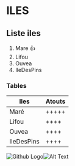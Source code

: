 # ILES
## Liste iles
1. Mare :+1:
2. Lifou
3. Ouvea
4. IleDesPins

### Tables
Iles| Atouts
-----|------
Maré | +++++
Lifou |++++
Ouvea |++++
IleDesPins | ++++

![Github Logo](/images/Logo.png)![Alt Text](https://www.unjourencaledonie.com/wp-content/uploads/2017/07/randonnee-shabadran-mare_05.jpg)
